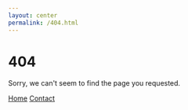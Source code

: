 ```yaml
---
layout: center
permalink: /404.html
---
```


# 404

Sorry, we can't seem to find the page you requested.

<div class="mt3">
  <a href="{{ site.baseurl }}/" class="button button-blue button-big">Home</a>
  <a href="{{ site.baseurl }}/contact/" class="button button-blue button-big">Contact</a>
</div>
